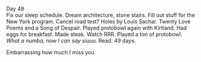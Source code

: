 Day 49  
Fix our sleep schedule. Dream architecture, stone stairs. Fill out stuff for the New York program. Cancel road test? Holes by Louis Sachar. Twenty Love Poems and a Song of Despair. Played protobowl again with Kirtland. Had eggs for breakfast. Made steak. Watch RRR. Played a ton of  protobowl. *What a numba, now I can say siuuu.* Read. 49 days. 

Embarrassing how much I miss you
